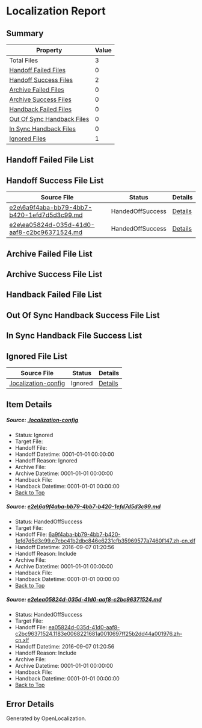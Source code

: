 # <a name='report-top'></a> Localization Report

## Summary
 Property | Value 
 -------- | ----- 
 Total Files | 3
[ Handoff Failed Files ](#handoff-failed-list)| 0
[ Handoff Success Files ](#handoff-success-list)| 2
[ Archive Failed Files ](#archive-failed-list)| 0
[ Archive Success Files ](#archive-success-list)| 0
[ Handback Failed Files ](#handback-failed-list)| 0
[ Out Of Sync Handback Files ](#outofsync-handback-success-list)| 0
[ In Sync Handback Files ](#insync-handback-success-list)| 0
[ Ignored Files ](#ignored-list)| 1

## <a name='handoff-failed-list'></a> Handoff Failed File List

## <a name='handoff-success-list'></a> Handoff Success File List
 Source File | Status | Details 
 ----------- | ------ | ------- 
 [e2e\6a9f4aba-bb79-4bb7-b420-1efd7d5d3c99.md](https://github.com/OpenLocalizationTestOrg/ol-test0/blob/4709725adc5c5ad8539cedfb0b1cfe34ab533c3f/e2e/6a9f4aba-bb79-4bb7-b420-1efd7d5d3c99.md) | HandedOffSuccess | [Details](#f9a118f3eb51bdd59d3eea2613f07558aeb0b2091)
 [e2e\ea05824d-035d-41d0-aaf8-c2bc96371524.md](https://github.com/OpenLocalizationTestOrg/ol-test0/blob/4709725adc5c5ad8539cedfb0b1cfe34ab533c3f/e2e/ea05824d-035d-41d0-aaf8-c2bc96371524.md) | HandedOffSuccess | [Details](#c490e4ff605797cf0d4bb0f853eef4d3c7d19ef92)

## <a name='archive-failed-list'></a> Archive Failed File List

## <a name='archive-success-list'></a> Archive Success File List

## <a name='handback-failed-list'></a> Handback Failed File List

## <a name='outofsync-handback-success-list'></a> Out Of Sync Handback Success File List

## <a name='insync-handback-success-list'></a> In Sync Handback File Success List

## <a name='ignored-list'></a> Ignored File List
 Source File | Status | Details 
 ----------- | ------ | ------- 
 [.localization-config](https://github.com/OpenLocalizationTestOrg/ol-test0/blob/4709725adc5c5ad8539cedfb0b1cfe34ab533c3f/.localization-config) | Ignored | [Details](#3d4f252ac210baf56311d7e97dcc2db10974dbd20)

## Item Details
##### <a name='3d4f252ac210baf56311d7e97dcc2db10974dbd20'></a> Source: [.localization-config](https://github.com/OpenLocalizationTestOrg/ol-test0/blob/4709725adc5c5ad8539cedfb0b1cfe34ab533c3f/.localization-config)
* Status: Ignored
* Target File: 
* Handoff File: 
* Handoff Datetime: 0001-01-01 00:00:00
* Handoff Reason: Ignored
* Archive File: 
* Archive Datetime: 0001-01-01 00:00:00
* Handback File: 
* Handback Datetime: 0001-01-01 00:00:00
* [Back to Top](#report-top)

##### <a name='f9a118f3eb51bdd59d3eea2613f07558aeb0b2091'></a> Source: [e2e\6a9f4aba-bb79-4bb7-b420-1efd7d5d3c99.md](https://github.com/OpenLocalizationTestOrg/ol-test0/blob/4709725adc5c5ad8539cedfb0b1cfe34ab533c3f/e2e/6a9f4aba-bb79-4bb7-b420-1efd7d5d3c99.md)
* Status: HandedOffSuccess
* Target File: 
* Handoff File: [6a9f4aba-bb79-4bb7-b420-1efd7d5d3c99.c7cbc41b2dbc846e6231cfb35969577a7460f147.zh-cn.xlf](https://github.com/OpenLocalizationTestOrg/ol-test0-handoff/blob/b08a397c50fb9399d72ddc0b3f84e521c18f7aa4/ol-handoff/OpenLocalizationTestOrg/ol-test0-zhcn/ci/ht/6a9f4aba-bb79-4bb7-b420-1efd7d5d3c99.c7cbc41b2dbc846e6231cfb35969577a7460f147.zh-cn.xlf)
* Handoff Datetime: 2016-09-07 01:20:56
* Handoff Reason: Include
* Archive File: 
* Archive Datetime: 0001-01-01 00:00:00
* Handback File: 
* Handback Datetime: 0001-01-01 00:00:00
* [Back to Top](#report-top)

##### <a name='c490e4ff605797cf0d4bb0f853eef4d3c7d19ef92'></a> Source: [e2e\ea05824d-035d-41d0-aaf8-c2bc96371524.md](https://github.com/OpenLocalizationTestOrg/ol-test0/blob/4709725adc5c5ad8539cedfb0b1cfe34ab533c3f/e2e/ea05824d-035d-41d0-aaf8-c2bc96371524.md)
* Status: HandedOffSuccess
* Target File: 
* Handoff File: [ea05824d-035d-41d0-aaf8-c2bc96371524.1183e0068221681a0010697ff25b2dd44a001976.zh-cn.xlf](https://github.com/OpenLocalizationTestOrg/ol-test0-handoff/blob/b08a397c50fb9399d72ddc0b3f84e521c18f7aa4/ol-handoff/OpenLocalizationTestOrg/ol-test0-zhcn/ci/ht/ea05824d-035d-41d0-aaf8-c2bc96371524.1183e0068221681a0010697ff25b2dd44a001976.zh-cn.xlf)
* Handoff Datetime: 2016-09-07 01:20:56
* Handoff Reason: Include
* Archive File: 
* Archive Datetime: 0001-01-01 00:00:00
* Handback File: 
* Handback Datetime: 0001-01-01 00:00:00
* [Back to Top](#report-top)


## Error Details

Generated by OpenLocalization.
